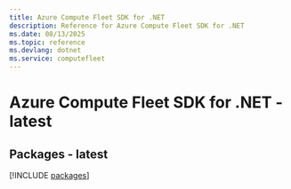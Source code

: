 ```yaml
---
title: Azure Compute Fleet SDK for .NET
description: Reference for Azure Compute Fleet SDK for .NET
ms.date: 08/13/2025
ms.topic: reference
ms.devlang: dotnet
ms.service: computefleet
---
```

# Azure Compute Fleet SDK for .NET - latest
## Packages - latest
[!INCLUDE [packages](compute-fleet-index.md)]